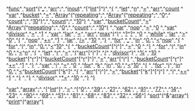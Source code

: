 ^[func](code: 'Token.Keyword.Declaration')^[ ](code: 'Token.Text')^[sort](code: 'Token.Name.Function')^[(](code: 'Token.Punctuation')^[\_](code: 'Token.Keyword.Constant')^[ ](code: 'Token.Text')^[arr](code: 'Token.Name')^[:](code: 'Token.Punctuation')^[ ](code: 'Token.Text')^[inout](code: 'Token.Keyword.Reserved')^[ ](code: 'Token.Text')^[\[](code: 'Token.Punctuation')^[Int](code: 'Token.Name.Builtin')^[\]](code: 'Token.Punctuation')^[)](code: 'Token.Punctuation')^[ ](code: 'Token.Text')^[{](code: 'Token.Punctuation')
^[  ](code: 'Token.Text')^[let](code: 'Token.Keyword.Declaration')^[ ](code: 'Token.Text')^[n](code: 'Token.Name.Variable')^[ ](code: 'Token.Text')^[=](code: 'Token.Punctuation')^[ ](code: 'Token.Text')^[arr](code: 'Token.Name')^[.](code: 'Token.Punctuation')^[count](code: 'Token.Name.Builtin.Pseudo')
^[  ](code: 'Token.Text')^[var](code: 'Token.Keyword.Declaration')^[ ](code: 'Token.Text')^[bucket](code: 'Token.Name.Variable')^[ ](code: 'Token.Text')^[=](code: 'Token.Punctuation')^[ ](code: 'Token.Text')^[Array](code: 'Token.Name.Builtin')^[(](code: 'Token.Punctuation')^[repeating](code: 'Token.Name')^[:](code: 'Token.Punctuation')^[ ](code: 'Token.Text')^[Array](code: 'Token.Name.Builtin')^[(](code: 'Token.Punctuation')^[repeating](code: 'Token.Name')^[:](code: 'Token.Punctuation')^[ ](code: 'Token.Text')^[0](code: 'Token.Literal.Number.Integer')^[,](code: 'Token.Punctuation')^[ ](code: 'Token.Text')^[count](code: 'Token.Name.Builtin.Pseudo')^[:](code: 'Token.Punctuation')^[ ](code: 'Token.Text')^[10](code: 'Token.Literal.Number.Integer')^[)](code: 'Token.Punctuation')^[,](code: 'Token.Punctuation')^[ ](code: 'Token.Text')^[count](code: 'Token.Name.Builtin.Pseudo')^[:](code: 'Token.Punctuation')^[ ](code: 'Token.Text')^[10](code: 'Token.Literal.Number.Integer')^[)](code: 'Token.Punctuation')
^[  ](code: 'Token.Text')^[var](code: 'Token.Keyword.Declaration')^[ ](code: 'Token.Text')^[bucketCount](code: 'Token.Name.Variable')^[ ](code: 'Token.Text')^[=](code: 'Token.Punctuation')^[ ](code: 'Token.Text')^[Array](code: 'Token.Name.Builtin')^[(](code: 'Token.Punctuation')^[repeating](code: 'Token.Name')^[:](code: 'Token.Punctuation')^[ ](code: 'Token.Text')^[0](code: 'Token.Literal.Number.Integer')^[,](code: 'Token.Punctuation')^[ ](code: 'Token.Text')^[count](code: 'Token.Name.Builtin.Pseudo')^[:](code: 'Token.Punctuation')^[ ](code: 'Token.Text')^[10](code: 'Token.Literal.Number.Integer')^[)](code: 'Token.Punctuation')
^[  ](code: 'Token.Text')^[var](code: 'Token.Keyword.Declaration')^[ ](code: 'Token.Text')^[nop](code: 'Token.Name.Variable')^[ ](code: 'Token.Text')^[=](code: 'Token.Punctuation')^[ ](code: 'Token.Text')^[0](code: 'Token.Literal.Number.Integer')
^[  ](code: 'Token.Text')^[var](code: 'Token.Keyword.Declaration')^[ ](code: 'Token.Text')^[divisor](code: 'Token.Name.Variable')^[ ](code: 'Token.Text')^[=](code: 'Token.Punctuation')^[ ](code: 'Token.Text')^[1](code: 'Token.Literal.Number.Integer')
^[  ](code: 'Token.Text')^[var](code: 'Token.Keyword.Declaration')^[ ](code: 'Token.Text')^[lar](code: 'Token.Name.Variable')^[ ](code: 'Token.Text')^[=](code: 'Token.Punctuation')^[ ](code: 'Token.Text')^[arr](code: 'Token.Name')^[.](code: 'Token.Punctuation')^[max](code: 'Token.Name.Builtin.Pseudo')^[(](code: 'Token.Punctuation')^[)](code: 'Token.Punctuation')^[ ](code: 'Token.Text')^[?](code: 'Token.Punctuation')^[?](code: 'Token.Punctuation')^[ ](code: 'Token.Text')^[0](code: 'Token.Literal.Number.Integer')
^[  ](code: 'Token.Text')^[while](code: 'Token.Keyword')^[ ](code: 'Token.Text')^[lar](code: 'Token.Name')^[ ](code: 'Token.Text')^[>](code: 'Token.Operator')^[ ](code: 'Token.Text')^[0](code: 'Token.Literal.Number.Integer')^[ ](code: 'Token.Text')^[{](code: 'Token.Punctuation')
^[    ](code: 'Token.Text')^[nop](code: 'Token.Name')^[ ](code: 'Token.Text')^[+=](code: 'Token.Operator')^[ ](code: 'Token.Text')^[1](code: 'Token.Literal.Number.Integer')
^[    ](code: 'Token.Text')^[lar](code: 'Token.Name')^[ ](code: 'Token.Text')^[/=](code: 'Token.Operator')^[ ](code: 'Token.Text')^[10](code: 'Token.Literal.Number.Integer')
^[  ](code: 'Token.Text')^[}](code: 'Token.Punctuation')
^[  ](code: 'Token.Text')^[for](code: 'Token.Keyword')^[ ](code: 'Token.Text')^[\_](code: 'Token.Keyword.Constant')^[ ](code: 'Token.Text')^[in](code: 'Token.Keyword')^[ ](code: 'Token.Text')^[0.](code: 'Token.Literal.Number.Float')^[.](code: 'Token.Punctuation')^[<](code: 'Token.Punctuation')^[nop](code: 'Token.Name')^[ ](code: 'Token.Text')^[{](code: 'Token.Punctuation')
^[    ](code: 'Token.Text')^[for](code: 'Token.Keyword')^[ ](code: 'Token.Text')^[i](code: 'Token.Name')^[ ](code: 'Token.Text')^[in](code: 'Token.Keyword')^[ ](code: 'Token.Text')^[0.](code: 'Token.Literal.Number.Float')^[.](code: 'Token.Punctuation')^[<](code: 'Token.Punctuation')^[10](code: 'Token.Literal.Number.Integer')^[ ](code: 'Token.Text')^[{](code: 'Token.Punctuation')
^[      ](code: 'Token.Text')^[bucketCount](code: 'Token.Name')^[\[](code: 'Token.Punctuation')^[i](code: 'Token.Name')^[\]](code: 'Token.Punctuation')^[ ](code: 'Token.Text')^[=](code: 'Token.Punctuation')^[ ](code: 'Token.Text')^[0](code: 'Token.Literal.Number.Integer')
^[    ](code: 'Token.Text')^[}](code: 'Token.Punctuation')
^[    ](code: 'Token.Text')^[for](code: 'Token.Keyword')^[ ](code: 'Token.Text')^[i](code: 'Token.Name')^[ ](code: 'Token.Text')^[in](code: 'Token.Keyword')^[ ](code: 'Token.Text')^[0.](code: 'Token.Literal.Number.Float')^[.](code: 'Token.Punctuation')^[<](code: 'Token.Punctuation')^[n](code: 'Token.Name')^[ ](code: 'Token.Text')^[{](code: 'Token.Punctuation')
^[      ](code: 'Token.Text')^[let](code: 'Token.Keyword.Declaration')^[ ](code: 'Token.Text')^[r](code: 'Token.Name.Variable')^[ ](code: 'Token.Text')^[=](code: 'Token.Punctuation')^[ ](code: 'Token.Text')^[(](code: 'Token.Punctuation')^[arr](code: 'Token.Name')^[\[](code: 'Token.Punctuation')^[i](code: 'Token.Name')^[\]](code: 'Token.Punctuation')^[ ](code: 'Token.Text')^[/](code: 'Token.Operator')^[ ](code: 'Token.Text')^[divisor](code: 'Token.Name')^[)](code: 'Token.Punctuation')^[ ](code: 'Token.Text')^[%](code: 'Token.Operator')^[ ](code: 'Token.Text')^[10](code: 'Token.Literal.Number.Integer')
^[      ](code: 'Token.Text')^[bucket](code: 'Token.Name')^[\[](code: 'Token.Punctuation')^[r](code: 'Token.Name')^[\]](code: 'Token.Punctuation')^[\[](code: 'Token.Punctuation')^[bucketCount](code: 'Token.Name')^[\[](code: 'Token.Punctuation')^[r](code: 'Token.Name')^[\]](code: 'Token.Punctuation')^[\]](code: 'Token.Punctuation')^[ ](code: 'Token.Text')^[=](code: 'Token.Punctuation')^[ ](code: 'Token.Text')^[arr](code: 'Token.Name')^[\[](code: 'Token.Punctuation')^[i](code: 'Token.Name')^[\]](code: 'Token.Punctuation')
^[      ](code: 'Token.Text')^[bucketCount](code: 'Token.Name')^[\[](code: 'Token.Punctuation')^[r](code: 'Token.Name')^[\]](code: 'Token.Punctuation')^[ ](code: 'Token.Text')^[+=](code: 'Token.Operator')^[ ](code: 'Token.Text')^[1](code: 'Token.Literal.Number.Integer')
^[    ](code: 'Token.Text')^[}](code: 'Token.Punctuation')
^[    ](code: 'Token.Text')^[var](code: 'Token.Keyword.Declaration')^[ ](code: 'Token.Text')^[i](code: 'Token.Name.Variable')^[ ](code: 'Token.Text')^[=](code: 'Token.Punctuation')^[ ](code: 'Token.Text')^[0](code: 'Token.Literal.Number.Integer')
^[    ](code: 'Token.Text')^[for](code: 'Token.Keyword')^[ ](code: 'Token.Text')^[k](code: 'Token.Name')^[ ](code: 'Token.Text')^[in](code: 'Token.Keyword')^[ ](code: 'Token.Text')^[0.](code: 'Token.Literal.Number.Float')^[.](code: 'Token.Punctuation')^[<](code: 'Token.Punctuation')^[10](code: 'Token.Literal.Number.Integer')^[ ](code: 'Token.Text')^[{](code: 'Token.Punctuation')
^[      ](code: 'Token.Text')^[for](code: 'Token.Keyword')^[ ](code: 'Token.Text')^[j](code: 'Token.Name')^[ ](code: 'Token.Text')^[in](code: 'Token.Keyword')^[ ](code: 'Token.Text')^[0.](code: 'Token.Literal.Number.Float')^[.](code: 'Token.Punctuation')^[<](code: 'Token.Punctuation')^[bucketCount](code: 'Token.Name')^[\[](code: 'Token.Punctuation')^[k](code: 'Token.Name')^[\]](code: 'Token.Punctuation')^[ ](code: 'Token.Text')^[{](code: 'Token.Punctuation')
^[        ](code: 'Token.Text')^[arr](code: 'Token.Name')^[\[](code: 'Token.Punctuation')^[i](code: 'Token.Name')^[\]](code: 'Token.Punctuation')^[ ](code: 'Token.Text')^[=](code: 'Token.Punctuation')^[ ](code: 'Token.Text')^[bucket](code: 'Token.Name')^[\[](code: 'Token.Punctuation')^[k](code: 'Token.Name')^[\]](code: 'Token.Punctuation')^[\[](code: 'Token.Punctuation')^[j](code: 'Token.Name')^[\]](code: 'Token.Punctuation')
^[        ](code: 'Token.Text')^[i](code: 'Token.Name')^[ ](code: 'Token.Text')^[+=](code: 'Token.Operator')^[ ](code: 'Token.Text')^[1](code: 'Token.Literal.Number.Integer')
^[      ](code: 'Token.Text')^[}](code: 'Token.Punctuation')
^[    ](code: 'Token.Text')^[}](code: 'Token.Punctuation')
^[    ](code: 'Token.Text')^[divisor](code: 'Token.Name')^[ ](code: 'Token.Text')^[\*=](code: 'Token.Operator')^[ ](code: 'Token.Text')^[10](code: 'Token.Literal.Number.Integer')
^[  ](code: 'Token.Text')^[}](code: 'Token.Punctuation')
^[}](code: 'Token.Punctuation')

^[var](code: 'Token.Keyword.Declaration')^[ ](code: 'Token.Text')^[array](code: 'Token.Name.Variable')^[:](code: 'Token.Punctuation')^[ ](code: 'Token.Text')^[\[](code: 'Token.Punctuation')^[Int](code: 'Token.Name.Builtin')^[\]](code: 'Token.Punctuation')^[ ](code: 'Token.Text')^[=](code: 'Token.Punctuation')^[ ](code: 'Token.Text')^[\[](code: 'Token.Punctuation')^[0](code: 'Token.Literal.Number.Integer')^[,](code: 'Token.Punctuation')^[ ](code: 'Token.Text')^[39](code: 'Token.Literal.Number.Integer')^[,](code: 'Token.Punctuation')^[ ](code: 'Token.Text')^[21](code: 'Token.Literal.Number.Integer')^[,](code: 'Token.Punctuation')^[ ](code: 'Token.Text')^[62](code: 'Token.Literal.Number.Integer')^[,](code: 'Token.Punctuation')^[ ](code: 'Token.Text')^[91](code: 'Token.Literal.Number.Integer')^[,](code: 'Token.Punctuation')^[ ](code: 'Token.Text')^[77](code: 'Token.Literal.Number.Integer')^[,](code: 'Token.Punctuation')^[ ](code: 'Token.Text')^[14](code: 'Token.Literal.Number.Integer')^[,](code: 'Token.Punctuation')^[ ](code: 'Token.Text')^[23](code: 'Token.Literal.Number.Integer')^[,](code: 'Token.Punctuation')
^[  ](code: 'Token.Text')^[90](code: 'Token.Literal.Number.Integer')^[,](code: 'Token.Punctuation')^[ ](code: 'Token.Text')^[69](code: 'Token.Literal.Number.Integer')^[,](code: 'Token.Punctuation')^[ ](code: 'Token.Text')^[51](code: 'Token.Literal.Number.Integer')^[,](code: 'Token.Punctuation')^[ ](code: 'Token.Text')^[81](code: 'Token.Literal.Number.Integer')^[,](code: 'Token.Punctuation')^[ ](code: 'Token.Text')^[68](code: 'Token.Literal.Number.Integer')^[,](code: 'Token.Punctuation')^[ ](code: 'Token.Text')^[83](code: 'Token.Literal.Number.Integer')^[,](code: 'Token.Punctuation')^[ ](code: 'Token.Text')^[32](code: 'Token.Literal.Number.Integer')^[,](code: 'Token.Punctuation')^[ ](code: 'Token.Text')^[56](code: 'Token.Literal.Number.Integer')^[\]](code: 'Token.Punctuation')
^[sort](code: 'Token.Name.Builtin.Pseudo')^[(](code: 'Token.Punctuation')^[&](code: 'Token.Punctuation')^[array](code: 'Token.Name')^[)](code: 'Token.Punctuation')
^[print](code: 'Token.Name.Builtin.Pseudo')^[(](code: 'Token.Punctuation')^[array](code: 'Token.Name')^[)](code: 'Token.Punctuation')

